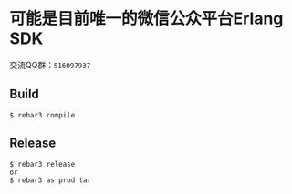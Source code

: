 可能是目前唯一的微信公众平台Erlang SDK
=====

交流QQ群：`516097937`

Build
-----

    $ rebar3 compile

Release
-----

    $ rebar3 release
    or
    $ rebar3 as prod tar
